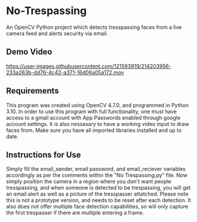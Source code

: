 # No-Trespassing
An OpenCV Python project which detects tresspassing faces from a live camera feed and alerts security via email.

## Demo Video
https://user-images.githubusercontent.com/121593919/214203956-233a263b-dd76-4c42-a371-16d06a05a172.mov

## Requirements
This program was created using OpenCV 4.7.0, and programmed in Python 3.10. In order to use this program with full functionality, one must have access to a gmail account with App Passwords enabled through google account settings. It is also nessasary to have a working video input to draw faces from. Make sure you have all imported libraries installed and up to date.

## Instructions for Use
Simply fill the email_sender, email password, and email_reciever variables accordingly as per the comments within the "No Trespassing.py" file. Now simply position the camera in a region where you don't want people tresspassing, and when someone is detected to be trespassing, you will get an email alert as well as a picture of the tresspasser attatched. Please note this is not a prototype version, and needs to be reset after each detection. It also does not offer multiple face detection capabilities, so will only capture the first trespasser if there are multiple entering a frame.
